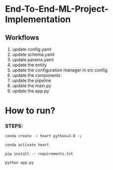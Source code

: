 # End-To-End-ML-Project-Implementation

## Workflows

1. update config.yaml
2. update schema.yaml
3. update params.yaml
4. update the entity 
5. update the configuration manager in src config
6. update the components
7. update the pipeline
8. update the main.py
9. update the app.py

# How to run?
### STEPS:


```bash
conda create -n heart python=3.8 -y 
```

```bash
conda activate heart
```


```bash
pip install -r requirements.txt
```

```bash
python app.py
```